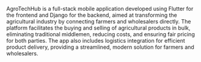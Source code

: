 AgroTechHub is a full-stack mobile application developed using Flutter for the frontend and Django for the backend, aimed at transforming the agricultural industry by connecting farmers and wholesalers directly. The platform facilitates the buying and selling of agricultural products in bulk, eliminating traditional middlemen, reducing costs, and ensuring fair pricing for both parties. The app also includes logistics integration for efficient product delivery, providing a streamlined, modern solution for farmers and wholesalers.
